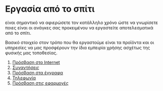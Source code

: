 # Εργασία από το σπίτι

είναι σημαντικό να αφιερώσετε τον κατάλληλο χρόνο ώστε να γνωρίσετε ποιες είναι οι ανάγκες σας προκειμένου να εργαστείτε αποτελεσματικά από το σπίτι.

Βασικό στοιχείο στον τρόπο που θα εργαστούμε είναι τα προϊόντα και οι υπηρεσίες να μας προσφέρουν την ίδια εμπειρία χρήσης ασχέτως της φυσικής μας τοποθεσίας.


1. [Πρόσβαση στο Internet](Internet_Access.md)
2. [Συναντήσεις](Meetings.md)
3. [Πρόσβαση στα έγγραφα](File_Access.md)
4. [Τηλεφωνία](Telephony.md)
5. [Πρόσβαση στις εφαρμογές](Apps_Access.md)